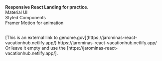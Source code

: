 <b>Responsive React Landing for practice.</b><br>
Material UI<br>
Styled Components<br>
Framer Motion for animation


<br>
[This is an external link to genome.gov](https://jarominas-react-vacationhub.netlify.app/)
https://jarominas-react-vacationhub.netlify.app/
Or leave it empty and use the [https://jarominas-react-vacationhub.netlify.app/].
